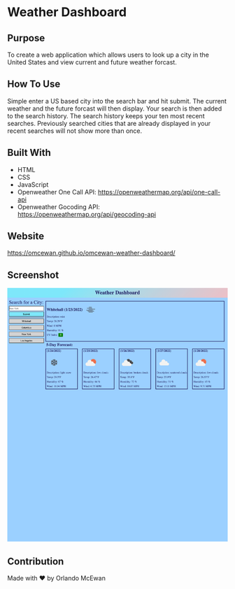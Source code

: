# Weather Dashboard

## Purpose
To create a web application which allows users to look up a city in the United States and view current and future weather forcast. 

## How To Use
Simple enter a US based city into the search bar and hit submit. The current weather and the future forcast will then display. Your search is then added to the search history. The search history keeps your ten most recent searches. Previously searched cities that are already displayed in your recent searches will not show more than once. 

## Built With
* HTML
* CSS
* JavaScript
* Openweather One Call API: https://openweathermap.org/api/one-call-api
* Openweather Gocoding API: https://openweathermap.org/api/geocoding-api

## Website 
https://omcewan.github.io/omcewan-weather-dashboard/

## Screenshot
![Weather Dashboard](./assets/images/weatherdashboard.png)

## Contribution
Made with ❤️ by Orlando McEwan


